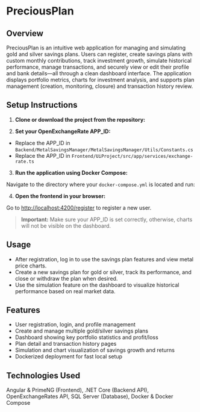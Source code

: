 # PreciousPlan

## Overview
PreciousPlan is an intuitive web application for managing and simulating gold and silver savings plans. Users can register, create savings plans with custom monthly contributions, track investment growth, simulate historical performance, manage transactions, and securely view or edit their profile and bank details—all through a clean dashboard interface. The application displays portfolio metrics, charts for investment analysis, and supports plan management (creation, monitoring, closure) and transaction history review.

## Setup Instructions

1. **Clone or download the project from the repository:**


2. **Set your OpenExchangeRate APP_ID:**

- Replace the APP_ID in `Backend/MetalSavingsManager/MetalSavingsManager/Utils/Constants.cs`
- Replace the APP_ID in `Frontend/UiProject/src/app/services/exchange-rate.ts`

3. **Run the application using Docker Compose:**

Navigate to the directory where your `docker-compose.yml` is located and run:

4. **Open the frontend in your browser:**

Go to [http://localhost:4200/register](http://localhost:4200/register) to register a new user.

> **Important:** Make sure your APP_ID is set correctly, otherwise, charts will not be visible on the dashboard.

## Usage

- After registration, log in to use the savings plan features and view metal price charts.
- Create a new savings plan for gold or silver, track its performance, and close or withdraw the plan when desired.
- Use the simulation feature on the dashboard to visualize historical performance based on real market data.

## Features
- User registration, login, and profile management
- Create and manage multiple gold/silver savings plans
- Dashboard showing key portfolio statistics and profit/loss
- Plan detail and transaction history pages
- Simulation and chart visualization of savings growth and returns
- Dockerized deployment for fast local setup

## Technologies Used
Angular & PrimeNG (Frontend), .NET Core (Backend API), OpenExchangeRates API, SQL Server (Database), Docker & Docker Compose

